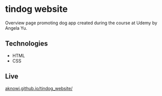 # tindog website

Overview page promoting dog app created during the course at Udemy by Angela Yu.

## Technologies

- HTML
- CSS

## Live

[ aknowi.github.io/tindog_website/ ](https://aknowi.github.io/tindog_website/)
